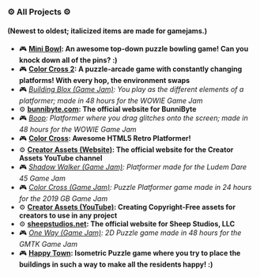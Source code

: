### ⚙️ All Projects ⚙️
#### (Newest to oldest; italicized items are made for gamejams.)
- 🎮 **[Mini Bowl](https://sheepstudios.net/mini-bowl): An awesome top-down puzzle bowling game! Can you knock down all of the pins? :)**
- 🎮 **[Color Cross 2](https://sheepstudios.net/color-cross-2): A puzzle-arcade game with constantly changing platforms! With every hop, the environment swaps**
- 🎮 *[Building Blox (Game Jam)](https://hrichhart.itch.io/building-blox): You play as the different elements of a platformer; made in 48 hours for the WOWIE Game Jam*
- ⚙️ **[bunnibyte.com](https://bunnibyte.com): The official website for BunniByte**
- 🎮 *[Boop](https://hrichhart.itch.io/boop): Platformer where you drag glitches onto the screen; made in 48 hours for the WOWIE Game Jam*
- 🎮 **[Color Cross](https://sheepstudios.net/color-cross): Awesome HTML5 Retro Platformer!**
- ⚙️ **[Creator Assets (Website)](https://creatorassets.com): The official website for the Creator Assets YouTube channel**
- 🎮 *[Shadow Walker (Game Jam)](https://hrichhart.itch.io/shadow-walker): Platformer made for the Ludem Dare 45 Game Jam*
- 🎮 *[Color Cross (Game Jam)](https://hrichhart.itch.io/color-cross): Puzzle Platformer game made in 24 hours for the 2019 GB Game Jam*
- ⚙️ **[Creator Assets (YouTube)](https://youtube.com/creatorassets): Creating Copyright-Free assets for creators to use in any project**
- ⚙️ **[sheepstudios.net](https://sheepstudios.net): The official website for Sheep Studios, LLC**
- 🎮 *[One Way (Game Jam)](https://hrichhart.itch.io/one-way): 2D Puzzle game made in 48 hours for the GMTK Game Jam*
- 🎮 **[Happy Town](https://sheepstudios.net/happy-town): Isometric Puzzle game where you try to place the buildings in such a way to make all the residents happy! :)**
